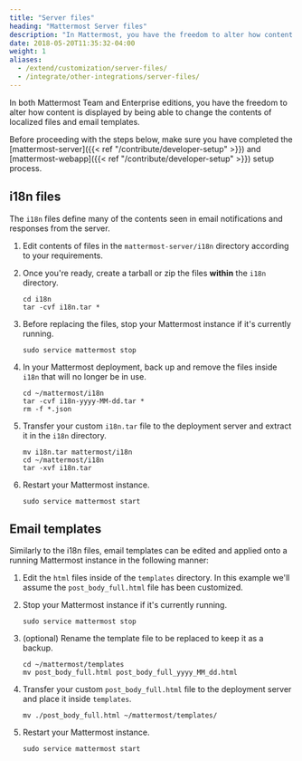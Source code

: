 ```yaml
---
title: "Server files"
heading: "Mattermost Server files"
description: "In Mattermost, you have the freedom to alter how content is displayed by being able to change the contents of localized files and email templates."
date: 2018-05-20T11:35:32-04:00
weight: 1
aliases:
  - /extend/customization/server-files/
  - /integrate/other-integrations/server-files/
---
```


In both Mattermost Team and Enterprise editions, you have the freedom to alter how content is displayed by being able to change the contents of localized files and email templates.

Before proceeding with the steps below, make sure you have completed the [mattermost-server]({{< ref "/contribute/developer-setup" >}}) and [mattermost-webapp]({{< ref "/contribute/developer-setup" >}}) setup process.

## i18n files
The `i18n` files define many of the contents seen in email notifications and responses from the server.

1. Edit contents of files in the `mattermost-server/i18n` directory according to your requirements.

2. Once you're ready, create a tarball or zip the files __within__ the `i18n` directory.

    ```shell
    cd i18n
    tar -cvf i18n.tar *
    ```

3. Before replacing the files, stop your Mattermost instance if it's currently running.

    ```shell
    sudo service mattermost stop
    ```

4. In your Mattermost deployment, back up and remove the files inside `i18n` that will no longer be in use.

    ```shell
    cd ~/mattermost/i18n
    tar -cvf i18n-yyyy-MM-dd.tar *
    rm -f *.json
    ```

5. Transfer your custom `i18n.tar` file to the deployment server and extract it in the `i18n` directory.

    ```shell
    mv i18n.tar mattermost/i18n
    cd ~/mattermost/i18n
    tar -xvf i18n.tar
    ```

6. Restart your Mattermost instance.

    ```shell
    sudo service mattermost start
    ```

## Email templates
Similarly to the i18n files, email templates can be edited and applied onto a running Mattermost instance in the following manner:

1. Edit the `html` files inside of the `templates` directory. In this example we'll assume the `post_body_full.html` file has been customized.

2. Stop your Mattermost instance if it's currently running.

    ```shell
    sudo service mattermost stop
    ```

3. (optional) Rename the template file to be replaced to keep it as a backup.

    ```shell
    cd ~/mattermost/templates
    mv post_body_full.html post_body_full_yyyy_MM_dd.html
    ```

4. Transfer your custom `post_body_full.html` file to the deployment server and place it inside `templates`.
   
    ```shell
    mv ./post_body_full.html ~/mattermost/templates/
    ```

5. Restart your Mattermost instance.
   
    ```shell
    sudo service mattermost start
    ```
